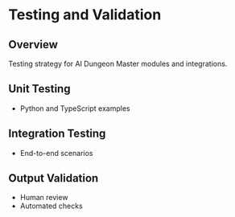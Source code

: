 # Testing and Validation

## Overview

Testing strategy for AI Dungeon Master modules and integrations.

## Unit Testing

- Python and TypeScript examples

## Integration Testing

- End-to-end scenarios

## Output Validation

- Human review
- Automated checks
